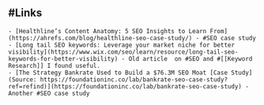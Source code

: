 ## #Links
	- [Healthline’s Content Anatomy: 5 SEO Insights to Learn From](https://ahrefs.com/blog/healthline-seo-case-study/) - #SEO case study
	- [Long tail SEO keywords: Leverage your market niche for better visibility](https://www.wix.com/seo/learn/resource/long-tail-seo-keywords-for-better-visibility) - Old article  on #SEO and #[[Keyword Research]] I found useful.
	- [The Strategy Bankrate Used to Build a $76.3M SEO Moat [Case Study] (Source: https://foundationinc.co/lab/bankrate-seo-case-study?ref=refind)](https://foundationinc.co/lab/bankrate-seo-case-study) - Another #SEO case study